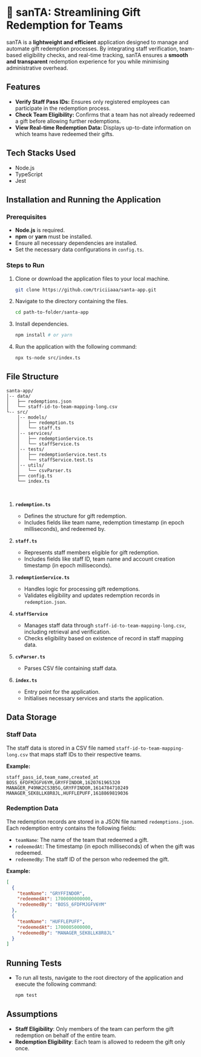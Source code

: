 # 🎅 sanTA: Streamlining Gift Redemption for Teams

sanTA is a **lightweight and efficient** application designed to manage and automate gift redemption processes. By integrating staff verification, team-based eligibility checks, and real-time tracking, sanTA ensures a **smooth and transparent** redemption experience for you while minimising administrative overhead.

## Features

- **Verify Staff Pass IDs:** Ensures only registered employees can participate in the redemption process.
- **Check Team Eligibility:** Confirms that a team has not already redeemed a gift before allowing further redemptions.
- **View Real-time Redemption Data:** Displays up-to-date information on which teams have redeemed their gifts.

## Tech Stacks Used

- Node.js
- TypeScript
- Jest

## Installation and Running the Application

### Prerequisites

- **Node.js** is required.
- **npm** or **yarn** must be installed.
- Ensure all necessary dependencies are installed.
- Set the necessary data configurations in `config.ts`.

### Steps to Run

1. Clone or download the application files to your local machine.
   ```bash
   git clone https://github.com/triciiaaa/santa-app.git
   ```
2. Navigate to the directory containing the files.
   ```bash
   cd path-to-folder/santa-app
   ```
3. Install dependencies.
   ```bash
   npm install # or yarn
   ```
4. Run the application with the following command:
   ```bash
   npx ts-node src/index.ts
   ```

## File Structure

```
santa-app/
│-- data/
│   ├── redemptions.json
│   └── staff-id-to-team-mapping-long.csv
└-- src/
    │-- models/
    │   ├── redemption.ts
    │   └── staff.ts
    │-- services/
    │   ├── redemptionService.ts
    │   └── staffService.ts
    │-- tests/
    │   ├── redemptionService.test.ts
    │   └── staffService.test.ts
    │-- utils/
    │   └── csvParser.ts
    ├── config.ts
    └── index.ts
```

<br>

1. **`redemption.ts`**

   - Defines the structure for gift redemption.
   - Includes fields like team name, redemption timestamp (in epoch milliseconds), and redeemed by.

2. **`staff.ts`**

   - Represents staff members eligible for gift redemption.
   - Includes fields like staff ID, team name and account creation timestamp (in epoch milliseconds).

3. **`redemptionService.ts`**

   - Handles logic for processing gift redemptions.
   - Validates eligibility and updates redemption records in `redemption.json`.

4. **`staffService`**

   - Manages staff data through `staff-id-to-team-mapping-long.csv`, including retrieval and verification.
   - Checks eligibility based on existence of record in staff mapping data.

5. **`cvParser.ts`**

   - Parses CSV file containing staff data.

6. **`index.ts`**

   - Entry point for the application.
   - Initialises necessary services and starts the application.

## Data Storage

### Staff Data

The staff data is stored in a CSV file named `staff-id-to-team-mapping-long.csv` that maps staff IDs to their respective teams.

**Example:**

```
staff_pass_id,team_name,created_at
BOSS_6FDFMJGFV6YM,GRYFFINDOR,1620761965320
MANAGER_P49NK2CS3B5G,GRYFFINDOR,1614784710249
MANAGER_SEK8LLK8R8JL,HUFFLEPUFF,1618869819036
```

### Redemption Data

The redemption records are stored in a JSON file named `redemptions.json`. Each redemption entry contains the following fields:

- `teamName`: The name of the team that redeemed a gift.
- `redeemedAt`: The timestamp (in epoch milliseconds) of when the gift was redeemed.
- `redeemedBy`: The staff ID of the person who redeemed the gift.

**Example:**

```json
[
  {
    "teamName": "GRYFFINDOR",
    "redeemedAt": 1700000000000,
    "redeemedBy": "BOSS_6FDFMJGFV6YM"
  },
  {
    "teamName": "HUFFLEPUFF",
    "redeemedAt": 1700005000000,
    "redeemedBy": "MANAGER_SEK8LLK8R8JL"
  }
]
```

## Running Tests

- To run all tests, navigate to the root directory of the application and execute the following command:
  ```bash
  npm test
  ```

## Assumptions

- **Staff Eligibility**: Only members of the team can perform the gift redemption on behalf of the entire team.
- **Redemption Eligibility**: Each team is allowed to redeem the gift only once.
